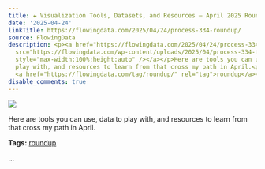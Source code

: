 ```yaml
---
title: ✚ Visualization Tools, Datasets, and Resources – April 2025 Roundup
date: '2025-04-24'
linkTitle: https://flowingdata.com/2025/04/24/process-334-roundup/
source: FlowingData
description: <p><a href="https://flowingdata.com/2025/04/24/process-334-roundup/"><img
  src="https://flowingdata.com/wp-content/uploads/2025/04/process-334-featured-750x420.png"
  style="max-width:100%;height:auto" /></a></p>Here are tools you can use, data to
  play with, and resources to learn from that cross my path in April.<p><strong>Tags:</strong>
  <a href="https://flowingdata.com/tag/roundup/" rel="tag">roundup</a></p> ...
disable_comments: true
---
```

<p><a href="https://flowingdata.com/2025/04/24/process-334-roundup/"><img src="https://flowingdata.com/wp-content/uploads/2025/04/process-334-featured-750x420.png" style="max-width:100%;height:auto" /></a></p>Here are tools you can use, data to play with, and resources to learn from that cross my path in April.<p><strong>Tags:</strong> <a href="https://flowingdata.com/tag/roundup/" rel="tag">roundup</a></p> ...